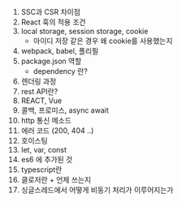 1. SSC과 CSR 차이점
2. React 훅의 적용 조건
3. local storage, session storage, cookie  
   - 아이디 저장 같은 경우 왜 cookie를 사용했는지
4. webpack, babel, 폴리필 
5. package.json 역할  
   - dependency 란?
6. 렌더링 과정
7. rest API란?
8. REACT, Vue 
9. 콜백, 프로미스, async await
10. http 통신 메소드
11. 에러 코드 (200, 404 ..)
12. 호이스팅
13. let, var, const
14. es6 에 추가된 것
15. typescript란
16. 클로저란 + 언제 쓰는지
17. 싱글스레드에서 어떻게 비동기 처리가 이루어지는가
